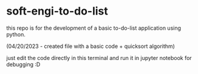 # soft-engi-to-do-list
this repo is for the development of a basic to-do-list application using python.

(04/20/2023 - created file with a basic code + quicksort algorithm)

just edit the code directly in this terminal and run it in jupyter notebook for debugging :D
